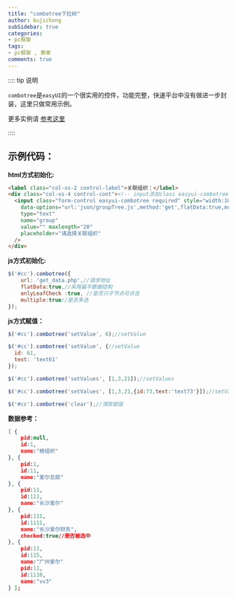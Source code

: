 ```yaml
---
title: "combotree下拉树"
author: bujichong
subSidebar: true
categories:
- pc框架
tags:
- pc框架 , 表单
comments: true
---
```

:::: tip 说明

`combotree`是`easyUI`的一个很实用的控件，功能完整，快速平台中没有做进一步封装，这里只做常用示例。

更多实例请 [参考这里](http://www.jeasyui.net/demo/497.html)

::::

## 示例代码：

**html方式初始化:**

```html
<label class="col-xs-2 control-label">关联组织：</label>
<div class="col-xs-4 control-cont"><!-- input添加class easyui-combotree来初始化combobox -->
  <input class="form-control easyui-combotree required" style="width:100%;" 
    data-options="url:'json/groupTree.js',method:'get',flatData:true,multiple:true,onlyLeafCheck:true" 
    type="text" 
    name="group" 
    value="" maxlength="20" 
    placeholder="请选择关联组织"
  />
</div>
```

**js方式初始化:**

```js
$('#cc').combotree({
    url: 'get_data.php',//请求地址
    flatData:true,//采用扁平数据结构
    onlyLeafCheck :true, //是否只子节点可点击
    multiple:true//是否多选
});
```

**js方式赋值：**

```js
$('#cc').combotree('setValue', 6);//setValue

$('#cc').combotree('setValue', {//setValue
  id: 61,
  text: 'text61'
});

$('#cc').combotree('setValues', [1,3,21]);//setValues

$('#cc').combotree('setValues', [1,3,21,{id:73,text:'text73'}]);//setValues

$('#cc').combotree('clear');//清除赋值
```

**数据参考：**

```json
[ {
    pid:null,
    id:1,
    name:"根组织"
}, {
    pid:1,
    id:11,
    name:"爱尔总部"
}, {
    pid:11,
    id:111,
    name:"长沙爱尔"
}, {
    pid:111,
    id:1111,
    name:"长沙爱尔财务",
    checked:true//是否被选中
}, {
    pid:11,
    id:115,
    name:"广州爱尔"
    pid:11,
    id:1110,
    name:"vv3"
} ];
```
